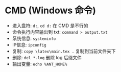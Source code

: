 # CMD (Windows 命令)

- 进入盘符: `d:`, `cd d:` 在 CMD 是不行的
- 命令执行内容输出到 txt: `command > output.txt`
- 系统信息: `systeminfo`
- IP信息: `ipconfig`
- 复制: `copy \latex\main.tex .` 复制到当前文件夹下
- 删除: `del *.log` 删除 log 后缀文件
- 输出变量: `echo %ANT_HOME%`
